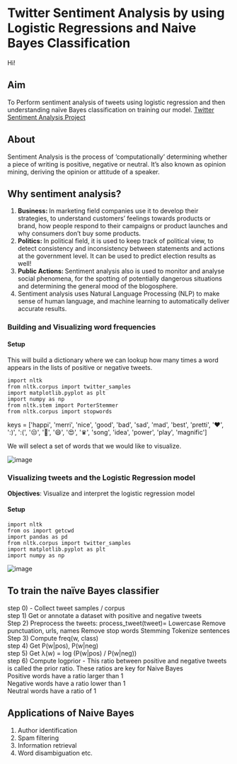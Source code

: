 # Twitter Sentiment Analysis by using Logistic Regressions and Naive Bayes Classification
Hi!

## Aim
To Perform sentiment analysis of tweets using logistic regression and then understanding naïve Bayes classification on training our model. [Twitter Sentiment Analysis Project](https://github.com/Omyadavjss/Twitter-Sentiment-Analysis/blob/main/main_project_using_Logistic_Regression.ipynb)

## About
Sentiment Analysis is the process of ‘computationally’ determining whether a piece of writing is positive, negative or neutral. It’s also known as opinion mining, deriving the opinion or attitude of a speaker. 
## Why sentiment analysis? 
1. <strong> Business: </strong> In marketing field companies use it to develop their strategies, to understand customers’ feelings towards products or brand, how people respond to their campaigns or product launches and why consumers don’t buy some
products. <br>
2. <strong> Politics: </strong> In political field, it is used to keep track of political view, to detect consistency and inconsistency between statements and actions at the government level. It can be used to predict election results as well! <br>
3. <strong> Public Actions: </strong> Sentiment analysis also is used to monitor and analyse social phenomena, for the spotting of potentially dangerous situations and determining the general mood of the blogosphere. 
4. Sentiment analysis uses Natural Language Processing (NLP) to make sense of human language, and machine learning to automatically deliver accurate results.

### Building and Visualizing word frequencies
#### Setup
This will build a dictionary where we can lookup how many times a word appears in the lists of positive or negative tweets.
```
import nltk                                 
from nltk.corpus import twitter_samples      
import matplotlib.pyplot as plt              
import numpy as np                            
from nltk.stem import PorterStemmer               
from nltk.corpus import stopwords
```
keys = ['happi', 'merri', 'nice', 'good', 'bad', 'sad', 'mad', 'best', 'pretti',
        '❤', ':)', ':(', '😒', '😬', '😄', '😍', '♛',
        'song', 'idea', 'power', 'play', 'magnific']
        
        
We will select a set of words that we would like to visualize.

 ![image](https://user-images.githubusercontent.com/59284238/133882745-ff80cb5f-6f80-4df6-988e-06ef00e7dcc9.png) 
  
### Visualizing tweets and the Logistic Regression model

**Objectives**: Visualize and interpret the logistic regression model
#### Setup
```
import nltk                      
from os import getcwd
import pandas as pd           
from nltk.corpus import twitter_samples 
import matplotlib.pyplot as plt   
import numpy as np                  
```
![image](https://user-images.githubusercontent.com/59284238/133887891-b1c6a08c-58e7-4d0e-99b8-84716d7199f6.png)

## To train the naïve Bayes classifier
step 0) - Collect tweet samples / corpus <br>
step 1) Get or annotate a dataset with positive and negative tweets <br>
Step 2) Preprocess the tweets: process_tweet(tweet)= 
Lowercase
Remove punctuation, urls, names
Remove stop words
Stemming
Tokenize sentences <br>
Step 3) Compute freq(w, class) <br>
step 4) Get P(w|pos), P(w|neg) <br>
step 5) Get λ(w) = log (P(w|pos) / P(w|neg)) <br>
step 6) Compute logprior - This ratio between positive and negative tweets is called the prior ratio.
These ratios are key for Naive Bayes <br>
Positive words have a ratio larger than 1 <br>
Negative words have a ratio lower than 1 <br>
Neutral words have a ratio of 1 <br>

## Applications of Naive Bayes
1) Author identification
2) Spam filtering 
3) Information retrieval 
4) Word disambiguation etc.



